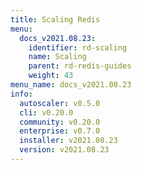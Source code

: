 ```yaml
---
title: Scaling Redis
menu:
  docs_v2021.08.23:
    identifier: rd-scaling
    name: Scaling
    parent: rd-redis-guides
    weight: 43
menu_name: docs_v2021.08.23
info:
  autoscaler: v0.5.0
  cli: v0.20.0
  community: v0.20.0
  enterprise: v0.7.0
  installer: v2021.08.23
  version: v2021.08.23
---
```


